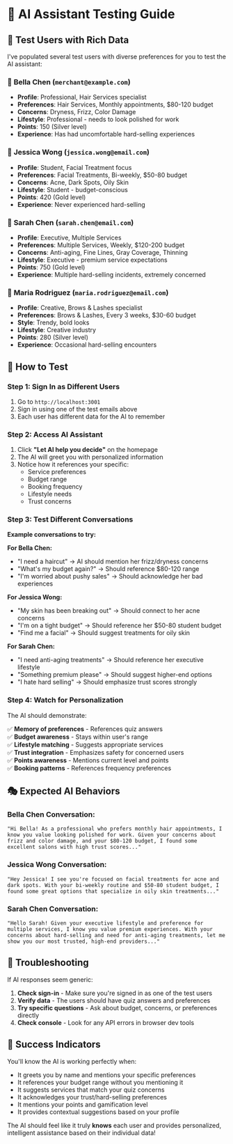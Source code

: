 # 🤖 AI Assistant Testing Guide

## 🎯 Test Users with Rich Data

I've populated several test users with diverse preferences for you to test the AI assistant:

### 👤 **Bella Chen** (`merchant@example.com`)
- **Profile**: Professional, Hair Services specialist
- **Preferences**: Hair Services, Monthly appointments, $80-120 budget
- **Concerns**: Dryness, Frizz, Color Damage  
- **Lifestyle**: Professional - needs to look polished for work
- **Points**: 150 (Silver level)
- **Experience**: Has had uncomfortable hard-selling experiences

### 👤 **Jessica Wong** (`jessica.wong@email.com`) 
- **Profile**: Student, Facial Treatment focus
- **Preferences**: Facial Treatments, Bi-weekly, $50-80 budget
- **Concerns**: Acne, Dark Spots, Oily Skin
- **Lifestyle**: Student - budget-conscious
- **Points**: 420 (Gold level)
- **Experience**: Never experienced hard-selling

### 👤 **Sarah Chen** (`sarah.chen@email.com`)
- **Profile**: Executive, Multiple Services
- **Preferences**: Multiple Services, Weekly, $120-200 budget  
- **Concerns**: Anti-aging, Fine Lines, Gray Coverage, Thinning
- **Lifestyle**: Executive - premium service expectations
- **Points**: 750 (Gold level)
- **Experience**: Multiple hard-selling incidents, extremely concerned

### 👤 **Maria Rodriguez** (`maria.rodriguez@email.com`)
- **Profile**: Creative, Brows & Lashes specialist
- **Preferences**: Brows & Lashes, Every 3 weeks, $30-60 budget
- **Style**: Trendy, bold looks
- **Lifestyle**: Creative industry
- **Points**: 280 (Silver level)
- **Experience**: Occasional hard-selling encounters

## 🧪 How to Test

### Step 1: Sign In as Different Users
1. Go to `http://localhost:3001`
2. Sign in using one of the test emails above
3. Each user has different data for the AI to remember

### Step 2: Access AI Assistant
1. Click **"Let AI help you decide"** on the homepage
2. The AI will greet you with personalized information
3. Notice how it references your specific:
   - Service preferences
   - Budget range  
   - Booking frequency
   - Lifestyle needs
   - Trust concerns

### Step 3: Test Different Conversations

**Example conversations to try:**

**For Bella Chen:**
- "I need a haircut" → AI should mention her frizz/dryness concerns
- "What's my budget again?" → Should reference $80-120 range
- "I'm worried about pushy sales" → Should acknowledge her bad experiences

**For Jessica Wong:**  
- "My skin has been breaking out" → Should connect to her acne concerns
- "I'm on a tight budget" → Should reference her $50-80 student budget
- "Find me a facial" → Should suggest treatments for oily skin

**For Sarah Chen:**
- "I need anti-aging treatments" → Should reference her executive lifestyle
- "Something premium please" → Should suggest higher-end options
- "I hate hard selling" → Should emphasize trust scores strongly

### Step 4: Watch for Personalization

The AI should demonstrate:

✅ **Memory of preferences** - References quiz answers  
✅ **Budget awareness** - Stays within user's range  
✅ **Lifestyle matching** - Suggests appropriate services  
✅ **Trust integration** - Emphasizes safety for concerned users  
✅ **Points awareness** - Mentions current level and points  
✅ **Booking patterns** - References frequency preferences  

## 🎭 Expected AI Behaviors

### **Bella Chen Conversation:**
```
"Hi Bella! As a professional who prefers monthly hair appointments, I know you value looking polished for work. Given your concerns about frizz and color damage, and your $80-120 budget, I found some excellent salons with high trust scores..."
```

### **Jessica Wong Conversation:**  
```
"Hey Jessica! I see you're focused on facial treatments for acne and dark spots. With your bi-weekly routine and $50-80 student budget, I found some great options that specialize in oily skin treatments..."
```

### **Sarah Chen Conversation:**
```
"Hello Sarah! Given your executive lifestyle and preference for multiple services, I know you value premium experiences. With your concerns about hard-selling and need for anti-aging treatments, let me show you our most trusted, high-end providers..."
```

## 🔧 Troubleshooting

If AI responses seem generic:
1. **Check sign-in** - Make sure you're signed in as one of the test users
2. **Verify data** - The users should have quiz answers and preferences
3. **Try specific questions** - Ask about budget, concerns, or preferences directly
4. **Check console** - Look for any API errors in browser dev tools

## 🎊 Success Indicators

You'll know the AI is working perfectly when:
- It greets you by name and mentions your specific preferences
- It references your budget range without you mentioning it
- It suggests services that match your quiz concerns  
- It acknowledges your trust/hard-selling preferences
- It mentions your points and gamification level
- It provides contextual suggestions based on your profile

The AI should feel like it truly **knows** each user and provides personalized, intelligent assistance based on their individual data!